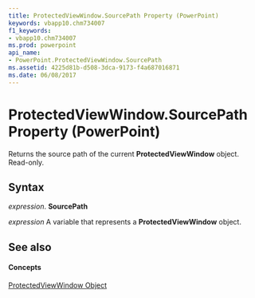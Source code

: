 ```yaml
---
title: ProtectedViewWindow.SourcePath Property (PowerPoint)
keywords: vbapp10.chm734007
f1_keywords:
- vbapp10.chm734007
ms.prod: powerpoint
api_name:
- PowerPoint.ProtectedViewWindow.SourcePath
ms.assetid: 4225d81b-d508-3dca-9173-f4a687016871
ms.date: 06/08/2017
---
```



# ProtectedViewWindow.SourcePath Property (PowerPoint)

Returns the source path of the current  **ProtectedViewWindow** object. Read-only.


## Syntax

 _expression_. **SourcePath**

 _expression_ A variable that represents a **ProtectedViewWindow** object.


## See also


#### Concepts


[ProtectedViewWindow Object](protectedviewwindow-object-powerpoint.md)

